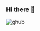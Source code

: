 ### Hi there 👋
![ghub](https://user-images.githubusercontent.com/91144793/135103505-73076b5e-fc49-44c2-8cdd-939d4b63bf50.jpg)


<!--
**MichealOSull/MichealOSull** is a ✨ _special_ ✨ repository because its `README.md` (this file) appears on your GitHub profile.

Here are some ideas to get you started:

- 🔭 I’m currently working on ...
- 🌱 I’m currently learning ...
- 👯 I’m looking to collaborate on ...
- 🤔 I’m looking for help with ...
- 💬 Ask me about ...
- 📫 How to reach me: ...
- 😄 Pronouns: ...
- ⚡ Fun fact: ...
-->
